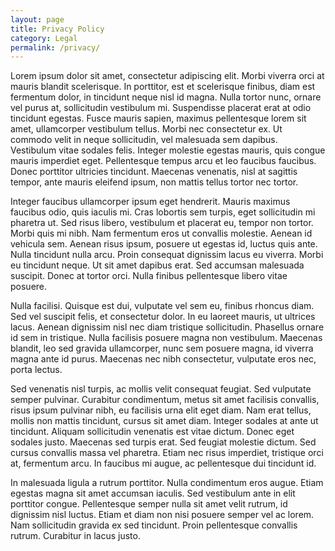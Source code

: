 ```yaml
---
layout: page
title: Privacy Policy
category: Legal
permalink: /privacy/
---
```

Lorem ipsum dolor sit amet, consectetur adipiscing elit. Morbi viverra orci at mauris blandit scelerisque. In porttitor, est et scelerisque finibus, diam est fermentum dolor, in tincidunt neque nisl id magna. Nulla tortor nunc, ornare vel purus at, sollicitudin vestibulum mi. Suspendisse placerat erat at odio tincidunt egestas. Fusce mauris sapien, maximus pellentesque lorem sit amet, ullamcorper vestibulum tellus. Morbi nec consectetur ex. Ut commodo velit in neque sollicitudin, vel malesuada sem dapibus. Vestibulum vitae sodales felis. Integer molestie egestas mauris, quis congue mauris imperdiet eget. Pellentesque tempus arcu et leo faucibus faucibus. Donec porttitor ultricies tincidunt. Maecenas venenatis, nisl at sagittis tempor, ante mauris eleifend ipsum, non mattis tellus tortor nec tortor.

Integer faucibus ullamcorper ipsum eget hendrerit. Mauris maximus faucibus odio, quis iaculis mi. Cras lobortis sem turpis, eget sollicitudin mi pharetra ut. Sed risus libero, vestibulum et placerat eu, tempor non tortor. Morbi quis mi nibh. Nam fermentum eros ut convallis molestie. Aenean id vehicula sem. Aenean risus ipsum, posuere ut egestas id, luctus quis ante. Nulla tincidunt nulla arcu. Proin consequat dignissim lacus eu viverra. Morbi eu tincidunt neque. Ut sit amet dapibus erat. Sed accumsan malesuada suscipit. Donec at tortor orci. Nulla finibus pellentesque libero vitae posuere.

Nulla facilisi. Quisque est dui, vulputate vel sem eu, finibus rhoncus diam. Sed vel suscipit felis, et consectetur dolor. In eu laoreet mauris, ut ultrices lacus. Aenean dignissim nisl nec diam tristique sollicitudin. Phasellus ornare id sem in tristique. Nulla facilisis posuere magna non vestibulum. Maecenas blandit, leo sed gravida ullamcorper, nunc sem posuere magna, id viverra magna ante id purus. Maecenas nec nibh consectetur, vulputate eros nec, porta lectus.

Sed venenatis nisl turpis, ac mollis velit consequat feugiat. Sed vulputate semper pulvinar. Curabitur condimentum, metus sit amet facilisis convallis, risus ipsum pulvinar nibh, eu facilisis urna elit eget diam. Nam erat tellus, mollis non mattis tincidunt, cursus sit amet diam. Integer sodales at ante ut tincidunt. Aliquam sollicitudin venenatis est vitae dictum. Donec eget sodales justo. Maecenas sed turpis erat. Sed feugiat molestie dictum. Sed cursus convallis massa vel pharetra. Etiam nec risus imperdiet, tristique orci at, fermentum arcu. In faucibus mi augue, ac pellentesque dui tincidunt id.

In malesuada ligula a rutrum porttitor. Nulla condimentum eros augue. Etiam egestas magna sit amet accumsan iaculis. Sed vestibulum ante in elit porttitor congue. Pellentesque semper nulla sit amet velit rutrum, id dignissim nisl luctus. Etiam et diam non nisi posuere semper vel ac lorem. Nam sollicitudin gravida ex sed tincidunt. Proin pellentesque convallis rutrum. Curabitur in lacus justo.
